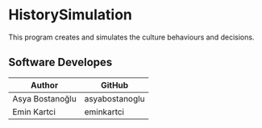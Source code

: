 # HistorySimulation
This program creates and simulates the culture behaviours and decisions.

## Software Developes
| Author     | GitHub |
| ----------- | ----------- |
| Asya  Bostanoğlu    |    asyabostanoglu    |
| Emin  Kartci |    eminkartci     |